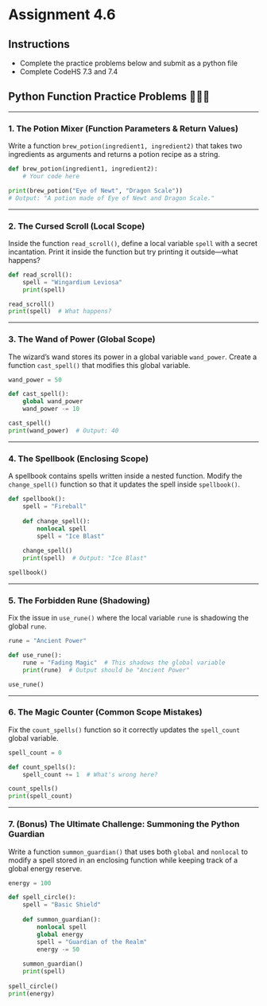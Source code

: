# Assignment 4.6

## Instructions

- Complete the practice problems below and submit as a python file
- Complete CodeHS 7.3 and 7.4

## Python Function Practice Problems 🧙🏻‍♂️

---

### 1. The Potion Mixer (Function Parameters & Return Values)
Write a function `brew_potion(ingredient1, ingredient2)` that takes two ingredients as arguments and returns a potion recipe as a string.

```python
def brew_potion(ingredient1, ingredient2):
    # Your code here

print(brew_potion("Eye of Newt", "Dragon Scale"))
# Output: "A potion made of Eye of Newt and Dragon Scale."
```

---

### 2. The Cursed Scroll (Local Scope)
Inside the function `read_scroll()`, define a local variable `spell` with a secret incantation. Print it inside the function but try printing it outside—what happens?

```python
def read_scroll():
    spell = "Wingardium Leviosa"
    print(spell)

read_scroll()
print(spell)  # What happens?
```

---

### 3. The Wand of Power (Global Scope)
The wizard’s wand stores its power in a global variable `wand_power`. Create a function `cast_spell()` that modifies this global variable.

```python
wand_power = 50

def cast_spell():
    global wand_power
    wand_power -= 10

cast_spell()
print(wand_power)  # Output: 40
```

---

### 4. The Spellbook (Enclosing Scope)
A spellbook contains spells written inside a nested function. Modify the `change_spell()` function so that it updates the spell inside `spellbook()`.

```python
def spellbook():
    spell = "Fireball"
    
    def change_spell():
        nonlocal spell
        spell = "Ice Blast"
    
    change_spell()
    print(spell)  # Output: "Ice Blast"

spellbook()
```

---

### 5. The Forbidden Rune (Shadowing)
Fix the issue in `use_rune()` where the local variable `rune` is shadowing the global `rune`.

```python
rune = "Ancient Power"

def use_rune():
    rune = "Fading Magic"  # This shadows the global variable
    print(rune)  # Output should be "Ancient Power"

use_rune()
```

---

### 6. The Magic Counter (Common Scope Mistakes)
Fix the `count_spells()` function so it correctly updates the `spell_count` global variable.

```python
spell_count = 0

def count_spells():
    spell_count += 1  # What's wrong here?

count_spells()
print(spell_count)
```

---

### 7. (Bonus) The Ultimate Challenge: Summoning the Python Guardian
Write a function `summon_guardian()` that uses both `global` and `nonlocal` to modify a spell stored in an enclosing function while keeping track of a global energy reserve.

```python
energy = 100

def spell_circle():
    spell = "Basic Shield"
    
    def summon_guardian():
        nonlocal spell
        global energy
        spell = "Guardian of the Realm"
        energy -= 50
    
    summon_guardian()
    print(spell)
    
spell_circle()
print(energy)
```
